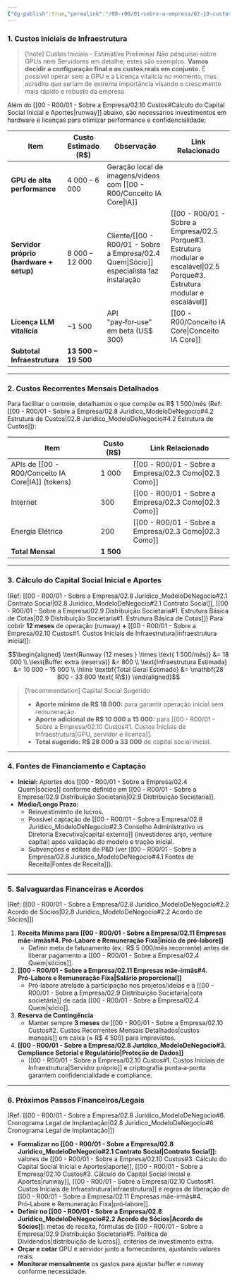 ```yaml
---
{"dg-publish":true,"permalink":"/00-r00/01-sobre-a-empresa/02-10-custos/","tags":["costs","finance","budget","capital","infrastructure","MOC"],"noteIcon":""}
---
```


### 1. Custos Iniciais de Infraestrutura

> [!note] Custos Iniciais - Estimativa Preliminar
> Não pesquisei sobre GPUs nem Servidores em detalhe; estes são exemplos. **Vamos decidir a configuração final e os custos reais em conjunto.**
> É possível operar sem a GPU e a Licença vitalícia no momento, mas acredito que seriam de extrema importância visando o crescimento mais rápido e robusto da empresa.

Além do [[00 - R00/01 - Sobre a Empresa/02.10 Custos#Cálculo do Capital Social Inicial e Aportes\|runway]] abaixo, são necessários investimentos em hardware e licenças para otimizar performance e confidencialidade:

| Item                                    | Custo Estimado (R$) | Observação                                | Link Relacionado |
| --------------------------------------- | ------------------- | ----------------------------------------- |----------------|
| **GPU de alta performance**             | 4 000 – 6 000       | Geração local de imagens/vídeos com [[00 - R00/Conceito IA Core\|IA]]   |                |
| **Servidor próprio (hardware + setup)** | 8 000 – 12 000      | Cliente/[[00 - R00/01 - Sobre a Empresa/02.4 Quem\|Sócio]] especialista faz instalação | [[00 - R00/01 - Sobre a Empresa/02.5 Porque#3. Estrutura modular e escalável\|02.5 Porque#3. Estrutura modular e escalável]] |
| **Licença LLM vitalícia**               | ~1 500              | API "pay‑for‑use" em beta (US$ 300)      | [[00 - R00/Conceito IA Core\|Conceito IA Core]] |
| **Subtotal Infraestrutura**             | **13 500 – 19 500** |                                           |                |

---

### 2. Custos Recorrentes Mensais Detalhados

Para facilitar o controle, detalhamos o que compõe os R$ 1 500/mês (Ref: [[00 - R00/01 - Sobre a Empresa/02.8 Juridico_ModeloDeNegocio#4.2 Estrutura de Custos\|02.8 Juridico_ModeloDeNegocio#4.2 Estrutura de Custos]]):

|Item|Custo (R$)| Link Relacionado |
|---|---|---|
|APIs de [[00 - R00/Conceito IA Core\|IA]] (tokens)|1 000| [[00 - R00/01 - Sobre a Empresa/02.3 Como\|02.3 Como]] |
|Internet|300| [[00 - R00/01 - Sobre a Empresa/02.3 Como\|02.3 Como]] |
|Energia Elétrica|200| [[00 - R00/01 - Sobre a Empresa/02.3 Como\|02.3 Como]] |
|**Total Mensal**|**1 500**| |

---

### 3. Cálculo do Capital Social Inicial e Aportes

(Ref: [[00 - R00/01 - Sobre a Empresa/02.8 Juridico_ModeloDeNegocio#2.1 Contrato Social\|02.8 Juridico_ModeloDeNegocio#2.1 Contrato Social]], [[00 - R00/01 - Sobre a Empresa/02.9 Distribuição Societaria#1. Estrutura Básica de Cotas\|02.9 Distribuição Societaria#1. Estrutura Básica de Cotas]])
Para cobrir **12 meses** de operação (runway) **+** [[00 - R00/01 - Sobre a Empresa/02.10 Custos#1. Custos Iniciais de Infraestrutura\|infraestrutura inicial]]:

$$\begin{aligned}
\text{Runway (12 meses } \times \text{ 1 500/mês)} &= 18 000 \\
\text{Buffer extra (reserva)} &= 800 \\
\text{Infraestrutura Estimada} &= 10 000 - 15 000 \\
\hline
\textbf{Total Geral Estimado} &= \mathbf{28 800 - 33 800 \text{ R\$}}
\end{aligned}$$

> [!recommendation] Capital Social Sugerido
> *   **Aporte mínimo de R$ 18 000:** para garantir operação inicial sem remuneração.
> *   **Aporte adicional de R$ 10 000 a 15 000:** para [[00 - R00/01 - Sobre a Empresa/02.10 Custos#1. Custos Iniciais de Infraestrutura\|GPU, servidor e licença]].
> *   **Total sugerido: R$ 28 000 a 33 000** de capital social inicial.

---

### 4. Fontes de Financiamento e Captação

*   **Inicial:** Aportes dos [[00 - R00/01 - Sobre a Empresa/02.4 Quem\|sócios]] conforme definido em [[00 - R00/01 - Sobre a Empresa/02.9 Distribuição Societaria\|02.9 Distribuição Societaria]].
*   **Médio/Longo Prazo:**
    *   Reinvestimento de lucros.
    *   Possível captação de [[00 - R00/01 - Sobre a Empresa/02.8 Juridico_ModeloDeNegocio#2.3 Conselho Administrativo vs Diretoria Executiva\|capital externo]] (investidores anjo, venture capital) após validação do modelo e tração inicial.
    *   Subvenções e editais de P&D (ver [[00 - R00/01 - Sobre a Empresa/02.8 Juridico_ModeloDeNegocio#4.1 Fontes de Receita\|Fontes de Receita]]).

---

### 5. Salvaguardas Financeiras e Acordos

(Ref: [[00 - R00/01 - Sobre a Empresa/02.8 Juridico_ModeloDeNegocio#2.2 Acordo de Sócios\|02.8 Juridico_ModeloDeNegocio#2.2 Acordo de Sócios]])

1.  **Receita Mínima para [[00 - R00/01 - Sobre a Empresa/02.11 Empresas mãe-irmãs#4. Pró‑Labore e Remuneração Fixa\|início de pró‑labore]]**
    *   Definir meta de faturamento (ex.: R$ 5 000/mês recorrente) antes de liberar pagamento a [[00 - R00/01 - Sobre a Empresa/02.4 Quem\|sócios]].
2.  **[[00 - R00/01 - Sobre a Empresa/02.11 Empresas mãe-irmãs#4. Pró‑Labore e Remuneração Fixa\|Salário proporcional]]**
    *   Pró‑labore atrelado à participação nos projetos/ideias e à [[00 - R00/01 - Sobre a Empresa/02.9 Distribuição Societaria\|cota societária]] de cada [[00 - R00/01 - Sobre a Empresa/02.4 Quem\|sócio]].
3.  **Reserva de Contingência**
    *   Manter sempre **3 meses** de [[00 - R00/01 - Sobre a Empresa/02.10 Custos#2. Custos Recorrentes Mensais Detalhados\|custos mensais]] em caixa (≈ R$ 4 500) para imprevistos.
4.  **[[00 - R00/01 - Sobre a Empresa/02.8 Juridico_ModeloDeNegocio#3. Compliance Setorial e Regulatório\|Proteção de Dados]]**
    *   [[00 - R00/01 - Sobre a Empresa/02.10 Custos#1. Custos Iniciais de Infraestrutura\|Servidor próprio]] e criptografia ponta‑a‑ponta garantem confidencialidade e compliance.

---

### 6. Próximos Passos Financeiros/Legais

(Ref: [[00 - R00/01 - Sobre a Empresa/02.8 Juridico_ModeloDeNegocio#6. Cronograma Legal de Implantação\|02.8 Juridico_ModeloDeNegocio#6. Cronograma Legal de Implantação]])
*   **Formalizar no [[00 - R00/01 - Sobre a Empresa/02.8 Juridico_ModeloDeNegocio#2.1 Contrato Social\|Contrato Social]]:** valores de [[00 - R00/01 - Sobre a Empresa/02.10 Custos#3. Cálculo do Capital Social Inicial e Aportes\|aporte]], [[00 - R00/01 - Sobre a Empresa/02.10 Custos#3. Cálculo do Capital Social Inicial e Aportes\|runway]], [[00 - R00/01 - Sobre a Empresa/02.10 Custos#1. Custos Iniciais de Infraestrutura\|infraestrutura]] e regras de liberação de [[00 - R00/01 - Sobre a Empresa/02.11 Empresas mãe-irmãs#4. Pró‑Labore e Remuneração Fixa\|pró‑labore]].
*   **Definir no [[00 - R00/01 - Sobre a Empresa/02.8 Juridico_ModeloDeNegocio#2.2 Acordo de Sócios\|Acordo de Sócios]]:** metas de receita, fórmulas de [[00 - R00/01 - Sobre a Empresa/02.9 Distribuição Societaria#5. Política de Dividendos\|distribuição de lucros]], critérios de investimento extra.
*   **Orçar e cotar** GPU e servidor junto a fornecedores, ajustando valores reais.
*   **Monitorar mensalmente** os gastos para ajustar buffer e runway conforme necessidade.